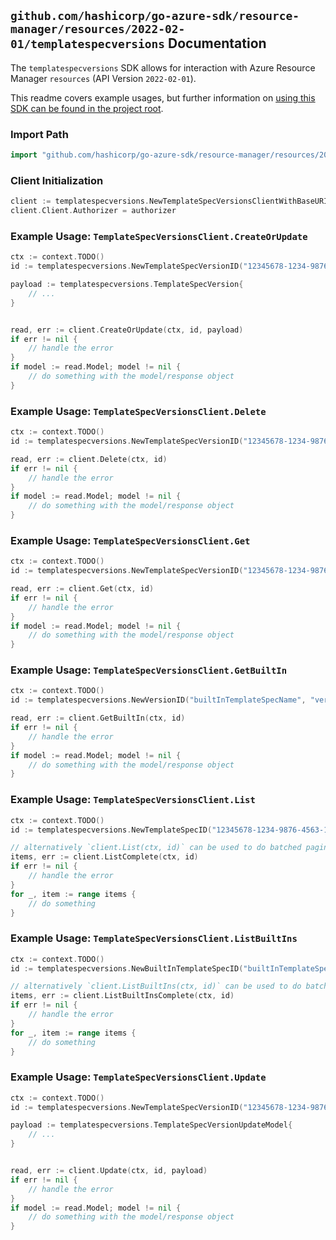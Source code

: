 
## `github.com/hashicorp/go-azure-sdk/resource-manager/resources/2022-02-01/templatespecversions` Documentation

The `templatespecversions` SDK allows for interaction with Azure Resource Manager `resources` (API Version `2022-02-01`).

This readme covers example usages, but further information on [using this SDK can be found in the project root](https://github.com/hashicorp/go-azure-sdk/tree/main/docs).

### Import Path

```go
import "github.com/hashicorp/go-azure-sdk/resource-manager/resources/2022-02-01/templatespecversions"
```


### Client Initialization

```go
client := templatespecversions.NewTemplateSpecVersionsClientWithBaseURI("https://management.azure.com")
client.Client.Authorizer = authorizer
```


### Example Usage: `TemplateSpecVersionsClient.CreateOrUpdate`

```go
ctx := context.TODO()
id := templatespecversions.NewTemplateSpecVersionID("12345678-1234-9876-4563-123456789012", "example-resource-group", "templateSpecName", "versionName")

payload := templatespecversions.TemplateSpecVersion{
	// ...
}


read, err := client.CreateOrUpdate(ctx, id, payload)
if err != nil {
	// handle the error
}
if model := read.Model; model != nil {
	// do something with the model/response object
}
```


### Example Usage: `TemplateSpecVersionsClient.Delete`

```go
ctx := context.TODO()
id := templatespecversions.NewTemplateSpecVersionID("12345678-1234-9876-4563-123456789012", "example-resource-group", "templateSpecName", "versionName")

read, err := client.Delete(ctx, id)
if err != nil {
	// handle the error
}
if model := read.Model; model != nil {
	// do something with the model/response object
}
```


### Example Usage: `TemplateSpecVersionsClient.Get`

```go
ctx := context.TODO()
id := templatespecversions.NewTemplateSpecVersionID("12345678-1234-9876-4563-123456789012", "example-resource-group", "templateSpecName", "versionName")

read, err := client.Get(ctx, id)
if err != nil {
	// handle the error
}
if model := read.Model; model != nil {
	// do something with the model/response object
}
```


### Example Usage: `TemplateSpecVersionsClient.GetBuiltIn`

```go
ctx := context.TODO()
id := templatespecversions.NewVersionID("builtInTemplateSpecName", "versionName")

read, err := client.GetBuiltIn(ctx, id)
if err != nil {
	// handle the error
}
if model := read.Model; model != nil {
	// do something with the model/response object
}
```


### Example Usage: `TemplateSpecVersionsClient.List`

```go
ctx := context.TODO()
id := templatespecversions.NewTemplateSpecID("12345678-1234-9876-4563-123456789012", "example-resource-group", "templateSpecName")

// alternatively `client.List(ctx, id)` can be used to do batched pagination
items, err := client.ListComplete(ctx, id)
if err != nil {
	// handle the error
}
for _, item := range items {
	// do something
}
```


### Example Usage: `TemplateSpecVersionsClient.ListBuiltIns`

```go
ctx := context.TODO()
id := templatespecversions.NewBuiltInTemplateSpecID("builtInTemplateSpecName")

// alternatively `client.ListBuiltIns(ctx, id)` can be used to do batched pagination
items, err := client.ListBuiltInsComplete(ctx, id)
if err != nil {
	// handle the error
}
for _, item := range items {
	// do something
}
```


### Example Usage: `TemplateSpecVersionsClient.Update`

```go
ctx := context.TODO()
id := templatespecversions.NewTemplateSpecVersionID("12345678-1234-9876-4563-123456789012", "example-resource-group", "templateSpecName", "versionName")

payload := templatespecversions.TemplateSpecVersionUpdateModel{
	// ...
}


read, err := client.Update(ctx, id, payload)
if err != nil {
	// handle the error
}
if model := read.Model; model != nil {
	// do something with the model/response object
}
```

